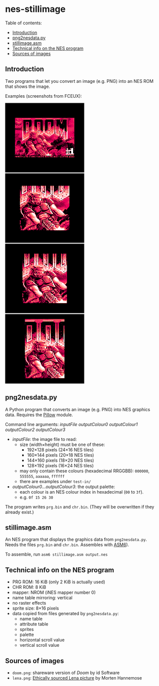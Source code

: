 # nes-stillimage

Table of contents:
* [Introduction](#introduction)
* [png2nesdata.py](#png2nesdatapy)
* [stillimage.asm](#stillimageasm)
* [Technical info on the NES program](#technical-info-on-the-nes-program)
* [Sources of images](#sources-of-images)

## Introduction
Two programs that let you convert an image (e.g. PNG) into an NES ROM that shows the image.

Examples (screenshots from FCEUX):

![shareware DOS Doom title screen, 24*16 tiles](snap-doom-24x16.png)
![shareware DOS Doom title screen, 20*18 tiles](snap-doom-20x18.png)
![shareware DOS Doom title screen, 18*20 tiles](snap-doom-18x20.png)
![shareware DOS Doom title screen, 16*24 tiles](snap-doom-16x24.png)

## png2nesdata.py
A Python program that converts an image (e.g. PNG) into NES graphics data. Requires the [Pillow](https://python-pillow.org) module.

Command line arguments: *inputFile outputColour0 outputColour1 outputColour2 outputColour3*
* *inputFile*: the image file to read:
  * size (width&times;height) must be one of these:
    * 192&times;128 pixels (24&times;16 NES tiles)
    * 160&times;144 pixels (20&times;18 NES tiles)
    * 144&times;160 pixels (18&times;20 NES tiles)
    * 128&times;192 pixels (16&times;24 NES tiles)
  * may only contain these colours (hexadecimal RRGGBB): `000000`, `555555`, `aaaaaa`, `ffffff`
  * there are examples under `test-in/`
* *outputColour0*&hellip;*outputColour3*: the output palette:
  * each colour is an NES colour index in hexadecimal (`00` to `3f`).
  * e.g. `0f 15 26 30`

The program writes `prg.bin` and `chr.bin`. (They will be overwritten if they already exist.)

## stillimage.asm
An NES program that displays the graphics data from `png2nesdata.py`. Needs the files `prg.bin` and `chr.bin`. Assembles with [ASM6](https://www.romhacking.net/utilities/674/)).

To assemble, run `asm6 stillimage.asm output.nes`

## Technical info on the NES program
* PRG ROM: 16 KiB (only 2 KiB is actually used)
* CHR ROM: 8 KiB
* mapper: NROM (iNES mapper number 0)
* name table mirroring: vertical
* no raster effects
* sprite size: 8&times;16 pixels
* data copied from files generated by `png2nesdata.py`:
  * name table
  * attribute table
  * sprites
  * palette
  * horizontal scroll value
  * vertical scroll value

## Sources of images
* `doom.png`: shareware version of *Doom* by id Software
* `lena.png`: [Ethically sourced Lena picture](https://mortenhannemose.github.io/lena/) by Morten Hannemose

